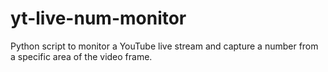 # yt-live-num-monitor
Python script to monitor a YouTube live stream and capture a number from a specific area of the video frame.
